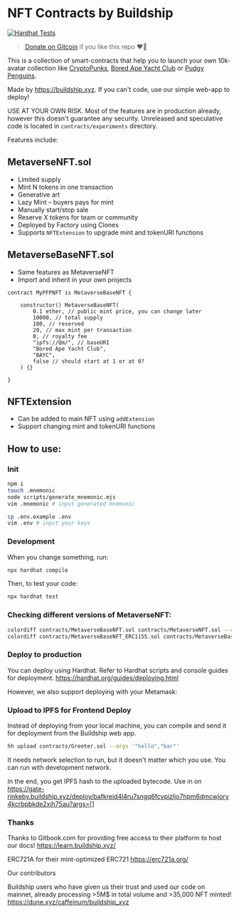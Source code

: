 # NFT Contracts by Buildship

[![Hardhat Tests](https://github.com/buildship-dev/nft-contracts/actions/workflows/hardhat.yml/badge.svg)](https://github.com/buildship-dev/nft-contracts/actions/workflows/hardhat.yml)

> [Donate on Gitcoin](https://gitcoin.co/grants/5779/buildship) if you like this repo ❤️‍🔥

This is a collection of smart-contracts that help you to launch your own 10k-avatar collection like [CryptoPunks](https://www.larvalabs.com/cryptopunks), [Bored Ape Yacht Club](https://boredapeyachtclub.com/) or [Pudgy Penguins](https://www.pudgypenguins.io/).

Made by https://buildship.xyz. If you can't code, use our simple web-app to deploy!

USE AT YOUR OWN RISK. Most of the features are in production already, however this doesn't guarantee any security. Unreleased and speculative code is located in `contracts/experiments` directory.

Features include:

## MetaverseNFT.sol
- Limited supply
- Mint N tokens in one transaction
- Generative art
- Lazy Mint – buyers pays for mint
- Manually start/stop sale
- Reserve X tokens for team or community
- Deployed by Factory using Clones
- Supports `NFTExtension` to upgrade mint and tokenURI functions

## MetaverseBaseNFT.sol
- Same features as MetaverseNFT
- Import and inherit in your own projects

```solidity
contract MyPFPNFT is MetaverseBaseNFT {

    constructor() MetaverseBaseNFT(
        0.1 ether, // public mint price, you can change later
        10000, // total supply
        100, // reserved
        20, // max mint per transaction
        0, // royalty fee
        "ipfs://Qm/", // baseURI
        "Bored Ape Yacht Club", 
        "BAYC",
        false // should start at 1 or at 0?
    ) {}

}
```

## NFTExtension
- Can be added to main NFT using `addExtension`
- Support changing mint and tokenURI functions

## How to use:

### Init

```bash
npm i
touch .mnemonic
node scripts/generate_mnemonic.mjs
vim .mnemonic # input generated mnemonic

cp .env.example .env
vim .env # input your keys
```

### Development

When you change something, run:

```bash
npx hardhat compile
```

Then, to test your code:

```bash
npx hardhat test
```

### Checking different versions of MetaverseNFT:

```bash
colordiff contracts/MetaverseBaseNFT.sol contracts/MetaverseNFT.sol --context=1
colordiff contracts/MetaverseBaseNFT_ERC1155.sol contracts/MetaverseBaseNFT.sol --context=1
```

### Deploy to production

You can deploy using Hardhat. Refer to Hardhat scripts and console guides for deployment.
https://hardhat.org/guides/deploying.html

However, we also support deploying with your Metamask:

### Upload to IPFS for Frontend Deploy

Instead of deploying from your local machine, you can compile and send it for deployment from  the Buildship web app.

```bash
hh upload contracts/Greeter.sol --args '"hello","bar"'
```

It needs network selection to run, but it doesn't matter which you use. You can run with development network.

In the end, you get IPFS hash to the uploaded bytecode. Use in on https://gate-rinkeby.buildship.xyz/deploy/bafkreid4l4ru7sngq6fcvpizljo7hpm6dmcwjory4kcrbpbkde2xih75au?args=[]

### Thanks

Thanks to Gitbook.com for providing free access to their platform to host our docs! https://learn.buildship.xyz/

ERC721A for their mint-optimized ERC721 https://erc721a.org/

Our contributors

Buildship users who have given us their trust and used our code on mainnet, already processing >5M$ in total volume and >35,000 NFT minted! https://dune.xyz/caffeinum/buildship_xyz


